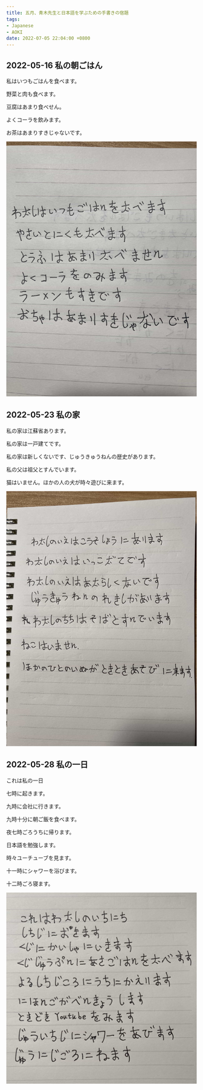 ```yaml
---
title: 五月、青木先生と日本語を学ぶための手書きの宿題
tags:
- Japanese
- AOKI
date: 2022-07-05 22:04:00 +0800
---
```


## 2022-05-16 私の朝ごはん

私はいつもごはんを食べます。

野菜と肉も食べます。

豆腐はあまり食べせん。

よくコーラを飲みます。

お茶はあまりすきじゃないです。

![](images/2022-05-16.jpg)

## 2022-05-23 私の家

私の家は江蘇省あります。

私の家は一戸建てです。

私の家は新しくないです、じゅうきゅうねんの歴史があります。

私の父は祖父とすんでいます。

猫はいません。ほかの人の犬が時々遊びに来ます。

![](images/2022-05-23.jpg)

## 2022-05-28 私の一日

これは私の一日

七時に起きます。

九時に会社に行きます。

九時十分に朝ご飯を食べます。

夜七時ごろうちに帰ります。

日本語を勉強します。

時々ユーチューブを見ます。

十一時にシャワーを浴びます。

十二時ごろ寝ます。

![](images/2022-05-28.jpg)

